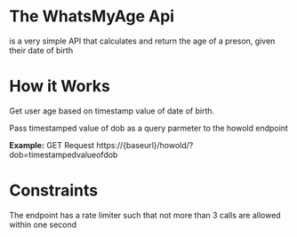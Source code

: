 # The WhatsMyAge Api
is a very simple API that calculates and return the age of a preson, given their date of birth

# How it Works
Get  user age based on timestamp value of date of birth.

Pass timestamped value  of dob as a query parmeter to the howold endpoint 

**Example:**
GET Request 
https://{baseurl}/howold/?dob=timestampedvalueofdob

# Constraints
The endpoint has a rate limiter such that not more than 3 calls are allowed within one second




